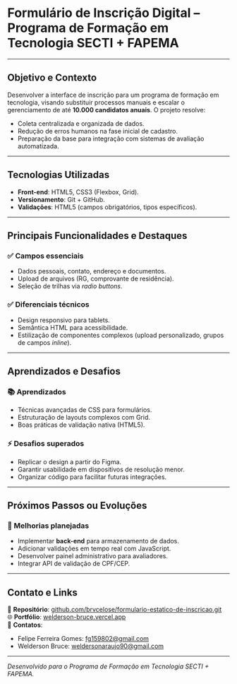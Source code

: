 # Formulário de Inscrição Digital – Programa de Formação em Tecnologia SECTI + FAPEMA

---

## Objetivo e Contexto  
Desenvolver a interface de inscrição para um programa de formação em tecnologia, visando substituir processos manuais e escalar o gerenciamento de até **10.000 candidatos anuais**. O projeto resolve:  
- Coleta centralizada e organizada de dados.  
- Redução de erros humanos na fase inicial de cadastro.  
- Preparação da base para integração com sistemas de avaliação automatizada.

---

## Tecnologias Utilizadas  
- **Front-end**: HTML5, CSS3 (Flexbox, Grid).  
- **Versionamento**: Git + GitHub.  
- **Validações**: HTML5 (campos obrigatórios, tipos específicos).  

---

## Principais Funcionalidades e Destaques  

### ✅ Campos essenciais  
- Dados pessoais, contato, endereço e documentos.  
- Upload de arquivos (RG, comprovante de residência).  
- Seleção de trilhas via *radio buttons*.  

### ✅ Diferenciais técnicos  
- Design responsivo para tablets.  
- Semântica HTML para acessibilidade.  
- Estilização de componentes complexos (upload personalizado, grupos de campos *inline*).  

---

## Aprendizados e Desafios  

### 📚 Aprendizados  
- Técnicas avançadas de CSS para formulários.  
- Estruturação de layouts complexos com Grid.  
- Boas práticas de validação nativa (HTML5).  

### ⚡ Desafios superados  
- Replicar o design a partir do Figma.  
- Garantir usabilidade em dispositivos de resolução menor.  
- Organizar código para facilitar futuras integrações.  

---

## Próximos Passos ou Evoluções  

### 🚀 Melhorias planejadas  
- Implementar **back-end** para armazenamento de dados.  
- Adicionar validações em tempo real com JavaScript.  
- Desenvolver painel administrativo para avaliadores.  
- Integrar API de validação de CPF/CEP.  

---

## Contato e Links  
🔗 **Repositório**: [github.com/brvcelose/formulario-estatico-de-inscricao.git](https://github.com/brvcelose/formulario-estatico-de-inscricao.git)  
🌐 **Portfólio**: [welderson-bruce.vercel.app](https://welderson-bruce.vercel.app)  
📧 **Contatos**:  
- Felipe Ferreira Gomes: [fg159802@gmail.com](mailto:fg159802@gmail.com)  
- Welderson Bruce: [weldersonaraujo90@gmail.com](mailto:weldersonaraujo90@gmail.com)  

---

*Desenvolvido para o Programa de Formação em Tecnologia SECTI + FAPEMA.*
